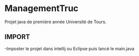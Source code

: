 # ManagementTruc
Projet java de première année Université de Tours.

## IMPORT
  -Imposter le projet dans intellij ou Eclipse puis lancé le main.java
